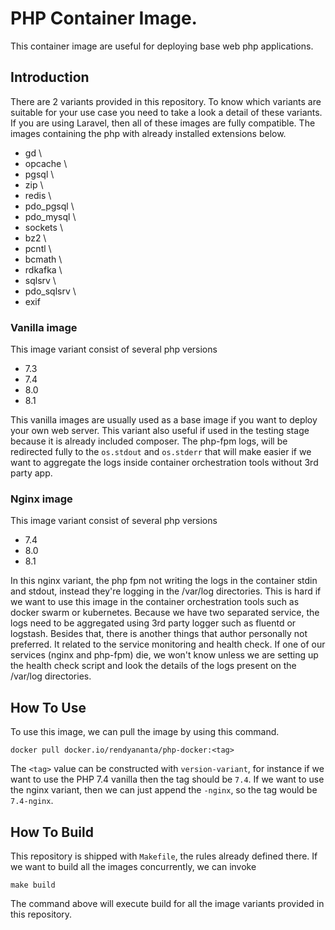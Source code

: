 # PHP Container Image.
This container image are useful for deploying base web php applications.

## Introduction

There are 2 variants provided in this repository. To know which variants are suitable for your use case
you need to take a look a detail of these variants. If you are using Laravel, then all of these images are fully compatible.
The images containing the php with already installed extensions below.
- gd \
- opcache \
- pgsql \
- zip \
- redis \
- pdo_pgsql \
- pdo_mysql \
- sockets \
- bz2 \
- pcntl \
- bcmath \
- rdkafka \
- sqlsrv \
- pdo_sqlsrv \
- exif

### Vanilla image
This image variant consist of several php versions
- 7.3
- 7.4
- 8.0
- 8.1

This vanilla images are usually used as a base image if you want to deploy your own web server. 
This variant also useful if used in the testing stage because it is already included composer. 
The php-fpm logs, will be redirected fully to the `os.stdout` and `os.stderr` that will make easier
if we want to aggregate the logs inside container orchestration tools without 3rd party app. 

### Nginx image
This image variant consist of several php versions
- 7.4
- 8.0
- 8.1

In this nginx variant, the php fpm not writing the logs in the container stdin and stdout, instead they're logging in the /var/log directories.
This is hard if we want to use this image in the container orchestration tools such as docker swarm or kubernetes.
Because we have two separated service, the logs need to be aggregated using 3rd party logger such as fluentd or logstash. 
Besides that, there is another things that author personally not preferred. It related to the service monitoring and health check.
If one of our services (nginx and php-fpm) die, we won't know unless we are setting up the health check script and look the details of the logs
present on the /var/log directories.

## How To Use
To use this image, we can pull the image by using this command.
```shell
docker pull docker.io/rendyananta/php-docker:<tag>
```

The `<tag>` value can be constructed with `version-variant`, for instance if we want to use the PHP 7.4 vanilla then the tag should be
`7.4`. If we want to use the nginx variant, then we can just append the `-nginx`, so the tag would be `7.4-nginx`.

## How To Build
This repository is shipped with `Makefile`, the rules already defined there.
If we want to build all the images concurrently, we can invoke 
```shell
make build
```

The command above will execute build for all the image variants provided in this repository.